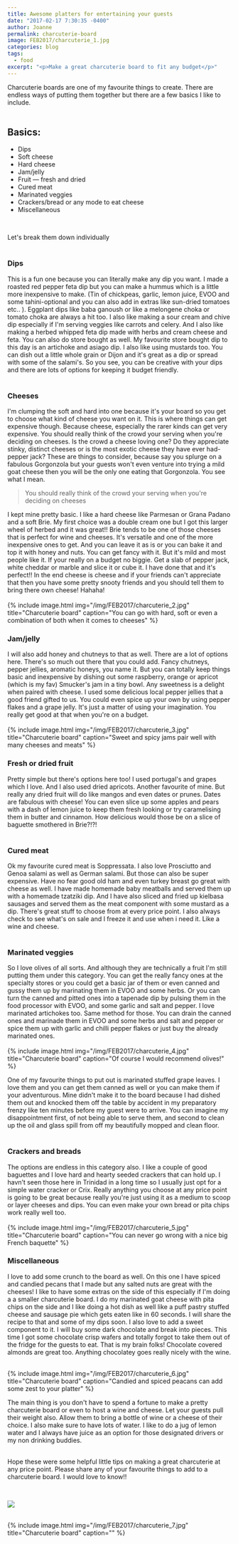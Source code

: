```yaml
---
title: Awesome platters for entertaining your guests
date: "2017-02-17 7:30:35 -0400"
author: Joanne
permalink: charcuterie-board
image: FEB2017/charcuterie_1.jpg
categories: blog
tags:
  - food
excerpt: "<p>Make a great charcuterie board to fit any budget</p>"
---
```


Charcuterie boards are one of my favourite things to create.  There are endless ways of putting them together but there are a few basics I like to include.
<br>
<br>

## Basics:

* Dips
* Soft cheese
* Hard cheese
* Jam/jelly
* Fruit &mdash; fresh and dried
* Cured meat
* Marinated veggies
* Crackers/bread or any mode to eat cheese
* Miscellaneous
<br>

Let's break them down individually
<br>
<br>

### Dips
This is a fun one because you can literally make any dip you want.  I made a roasted red pepper feta dip but you can make a hummus which is a little more inexpensive to make. (Tin of chickpeas, garlic, lemon juice, EVOO and some tahini-optional and you can also add in extras like sun-dried tomatoes etc.. ). Eggplant dips like baba ganoush or like a melongene choka or tomato choka are always a hit too. I also like making a sour cream and chive dip especially if I'm serving veggies like carrots and celery. And I also like making a herbed whipped feta dip made with herbs and cream cheese and feta.   You can also do store bought as well.  My favourite store bought dip to this day is an artichoke and asiago dip.  I also like using mustards too. You can dish out a little whole grain or Dijon and it's great as a dip or spread with some of the salami's. So you see, you can be creative with your dips and there are lots of options for keeping it budget friendly.  
<br>

### Cheeses
I'm clumping the soft and hard into one because it's your board so you get to choose what kind of cheese you want on it. This is where things can get expensive though. Because cheese, especially the rarer kinds can get very expensive. You should really think of the crowd your serving when you're deciding on cheeses.  Is the crowd a cheese loving one? Do they appreciate stinky, distinct cheeses or is the most exotic cheese they have ever had-pepper jack? These are things to consider, because say you splurge on a fabulous Gorgonzola but your guests won't even venture into trying a mild goat cheese then you will be the only one eating that Gorgonzola. You see what I mean.  

> You should really think of the crowd your serving when you're deciding on cheeses

I kept mine pretty basic.  I like a hard cheese like Parmesan or Grana Padano and a soft Brie. My first choice was a double cream one but I got this larger wheel of herbed and it was great!! Brie tends to be one of those cheeses that is perfect for wine and cheeses. It's versatile and one of the more inexpensive ones to get. And you can leave it as is or you can bake it and top it with honey and nuts.  You can get fancy with it.  But it's mild and most people like it.  If your really on a budget no biggie.  Get a slab of pepper jack, white cheddar or marble and slice it or cube it.  I have done that and it's perfect!! In the end cheese is cheese and if your friends can't appreciate that then you have some pretty snooty friends and you should tell them to bring there own cheese! Hahaha!
<br>
<br>
{% include image.html
            img="/img/FEB2017/charcuterie_2.jpg"
            title="Charcuterie board"
            caption="You can go with hard, soft or even a combination of both when it comes to cheeses" %}
### Jam/jelly
I will also add honey and chutneys  to that as well. There are a lot of options here. There's so much out there that you could add.  Fancy chutneys, pepper jellies, aromatic honeys, you name it.  But you can totally keep things basic and inexpensive by dishing out some raspberry, orange or apricot (which is my fav) Smucker's jam in a tiny bowl.  Any sweetness is a delight when paired with cheese. I used some delicious local pepper jellies that a good friend gifted to us.  You could even spice up your own by using pepper flakes and a grape jelly. It's just a matter of using your imagination. You really get good at that when you're on a budget.
<br>
<br>
{% include image.html
            img="/img/FEB2017/charcuterie_3.jpg"
            title="Charcuterie board"
            caption="Sweet and spicy jams pair well with many cheeses and meats" %}        

### Fresh or dried fruit
Pretty simple but there's options here too! I used portugal's and grapes which I love.  And I also used dried apricots. Another favourite of mine. But really any dried fruit will do like mangos and even dates or prunes. Dates are fabulous with cheese!
You can even slice up some apples and pears with a dash of lemon juice to keep them fresh looking or try caramelising them in butter and cinnamon.  How delicious would those be on a slice of baguette smothered in Brie?!?!
<br>
<br>

### Cured meat
Ok my favourite cured meat is Soppressata. I also love Prosciutto and Genoa salami as well as German salami.  But those can also be super expensive. Have no fear good old ham and even turkey breast go great with cheese as well.  I have made homemade baby meatballs and served them up with a homemade tzatziki dip. And I have also sliced and fried up kielbasa sausages and served them as the meat component with some mustard as a dip.  There's great stuff to choose from at every price point.  I also always check to see what's on sale and I freeze it and use when i need it. Like a wine and cheese.
<br>
<br>

### Marinated veggies
So I love olives of all sorts. And although they are technically a fruit I'm still putting them under this category. You can get the really fancy ones at the specialty stores or you could get a basic jar of them or even canned and gussy them up by marinating them in EVOO and some herbs.  Or you can turn the canned and pitted ones into a tapenade dip by pulsing them in the food processor with EVOO, and some garlic and salt and pepper. I love marinated artichokes too. Same method for those. You can drain the canned ones and marinade them in EVOO and some herbs and salt and pepper or spice them up with garlic and chilli pepper flakes or just buy the already marinated ones.
<br>
<br>
{% include image.html
            img="/img/FEB2017/charcuterie_4.jpg"
            title="Charcuterie board"
            caption="Of course I would recommend olives!" %}

One of my favourite things to put out is marinated stuffed grape leaves. I love them and you can get them canned as well or you can make them if your adventurous.  Mine didn't make it to the board because I had dished them out and knocked them off the table by accident in my preparatory frenzy like ten minutes before my guest were to arrive.  You can imagine my disappointment first, of not being able to serve them, and second to clean up the oil and glass spill from off my beautifully mopped and clean floor.  
<br>

### Crackers and breads
The options are endless in this category also.  I like a couple of good baguettes and I love hard and hearty seeded crackers that can hold up. I havn’t seen those here in Trinidad in a long time so I usually just opt for a simple water cracker or Crix. Really anything you choose at any price point is going to be great because really you're just using it as a medium to scoop or layer cheeses and dips.
You can even make your own bread or pita chips work really well too.  
<br>
{% include image.html
            img="/img/FEB2017/charcuterie_5.jpg"
            title="Charcuterie board"
            caption="You can never go wrong with a nice big French baquette" %}

### Miscellaneous
I love to add some crunch to the board as well.  On this one I have spiced and candied pecans that I made but any salted nuts are great with the cheeses! I like to have some extras on the side of this especially if I'm doing a a smaller charcuterie board. I do my marinated goat cheese with pita chips on the side and I like doing a hot dish as well like a puff pastry stuffed cheese and sausage pie which gets eaten like in 60 seconds. I will share the recipe to that and some of my dips soon. I also love to add a sweet component to it. I will buy some dark chocolate and break into pieces. This time I got some chocolate crisp wafers and totally forgot to take them out of the fridge for the guests to eat.  That is my brain folks! Chocolate covered almonds are great too.  Anything chocolatey goes really nicely with the wine.
<br>
<br>

{% include image.html
            img="/img/FEB2017/charcuterie_6.jpg"
            title="Charcuterie board"
            caption="Candied and spiced peacans can add some zest to your platter" %}
<br>

The main thing is you don't have to spend a fortune to make a pretty charcuterie board or even to host a wine and cheese. Let your guests pull their weight also.  Allow them to bring a bottle of wine or a cheese of their choice. I also make sure to have lots of water. I like to do a jug of lemon water and I always have juice as an option for those designated drivers or my non drinking buddies.
<br>
<br>

Hope these were some helpful little tips on making a great charcuterie at any price point. Please share any of your favourite things to add to a charcuterie board. I would love to know!!

<br>

<p class="apple__news__logo"><a href="https://apple.news/TKVtoVhGUQSuiufA4bqI-gg"><img src="{{ basesite.url }}/img/apple_news.svg" /></a></p>

<br>
{% include image.html
            img="/img/FEB2017/charcuterie_7.jpg"
            title="Charcuterie board"
            caption="" %}
